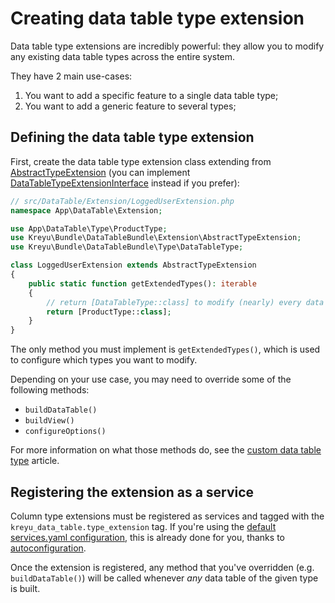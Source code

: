 # Creating data table type extension

Data table type extensions are incredibly powerful: they allow you to modify any existing data table types across the entire system.

They have 2 main use-cases:

1. You want to add a specific feature to a single data table type;
2. You want to add a generic feature to several types;

## Defining the data table type extension

First, create the data table type extension class extending from [AbstractTypeExtension](https://github.com/Kreyu/data-table-bundle/blob/main/srcsrc/Extension/AbstractTypeExtension.php) 
(you can implement [DataTableTypeExtensionInterface](https://github.com/Kreyu/data-table-bundle/blob/main/srcsrc/Extension/DataTableTypeExtensionInterface.php) instead if you prefer):

```php
// src/DataTable/Extension/LoggedUserExtension.php
namespace App\DataTable\Extension;

use App\DataTable\Type\ProductType;
use Kreyu\Bundle\DataTableBundle\Extension\AbstractTypeExtension;
use Kreyu\Bundle\DataTableBundle\Type\DataTableType;

class LoggedUserExtension extends AbstractTypeExtension
{
    public static function getExtendedTypes(): iterable
    {
        // return [DataTableType::class] to modify (nearly) every data table in the system
        return [ProductType::class];
    }
}
```

The only method you must implement is `getExtendedTypes()`, which is used to configure which types you want to modify.

Depending on your use case, you may need to override some of the following methods:

- `buildDataTable()`
- `buildView()`
- `configureOptions()`

For more information on what those methods do, see the [custom data table type]() article.

## Registering the extension as a service

Column type extensions must be registered as services and tagged with the `kreyu_data_table.type_extension` tag. 
If you're using the [default services.yaml configuration](https://symfony.com/doc/current/service_container.html#service-container-services-load-example), 
this is already done for you, thanks to [autoconfiguration](https://symfony.com/doc/current/service_container.html#services-autoconfigure).

Once the extension is registered, any method that you've overridden (e.g. `buildDataTable()`) will be called whenever _any_ data table of the given type is built.
